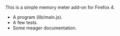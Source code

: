 This is a simple memory meter add-on for Firefox 4.

* A program (lib/main.js).
* A few tests.
* Some meager documentation.

